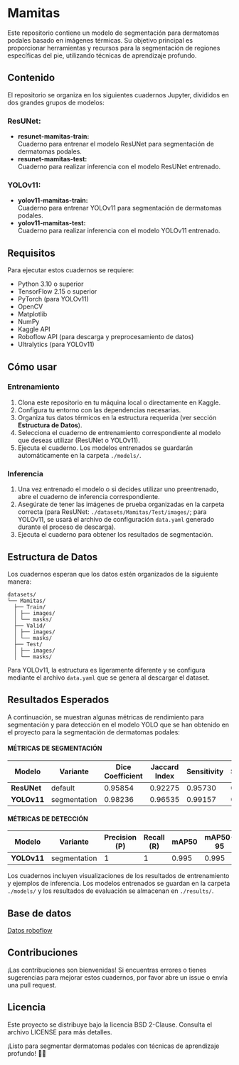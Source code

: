 # Mamitas
Este repositorio contiene un modelo de segmentación para dermatomas podales basado en imágenes térmicas. Su objetivo principal es proporcionar herramientas y recursos para la segmentación de regiones específicas del pie, utilizando técnicas de aprendizaje profundo.

## Contenido

El repositorio se organiza en los siguientes cuadernos Jupyter, divididos en dos grandes grupos de modelos:

### **ResUNet:**
- **resunet-mamitas-train:**  
  Cuaderno para entrenar el modelo ResUNet para segmentación de dermatomas podales.
- **resunet-mamitas-test:**  
  Cuaderno para realizar inferencia con el modelo ResUNet entrenado.

### **YOLOv11:**
- **yolov11-mamitas-train:**  
  Cuaderno para entrenar YOLOv11 para segmentación de dermatomas podales.
- **yolov11-mamitas-test:**  
  Cuaderno para realizar inferencia con el modelo YOLOv11 entrenado.

## Requisitos

Para ejecutar estos cuadernos se requiere:
- Python 3.10 o superior
- TensorFlow 2.15 o superior
- PyTorch (para YOLOv11)
- OpenCV
- Matplotlib
- NumPy
- Kaggle API
- Roboflow API (para descarga y preprocesamiento de datos)
- Ultralytics (para YOLOv11)

## Cómo usar

### **Entrenamiento**
1. Clona este repositorio en tu máquina local o directamente en Kaggle.
2. Configura tu entorno con las dependencias necesarias.
3. Organiza tus datos térmicos en la estructura requerida (ver sección **Estructura de Datos**).
4. Selecciona el cuaderno de entrenamiento correspondiente al modelo que deseas utilizar (ResUNet o YOLOv11).
5. Ejecuta el cuaderno. Los modelos entrenados se guardarán automáticamente en la carpeta `./models/`.

### **Inferencia**
1. Una vez entrenado el modelo o si decides utilizar uno preentrenado, abre el cuaderno de inferencia correspondiente.
2. Asegúrate de tener las imágenes de prueba organizadas en la carpeta correcta (para ResUNet: `./datasets/Mamitas/Test/images/`; para YOLOv11, se usará el archivo de configuración `data.yaml` generado durante el proceso de descarga).
3. Ejecuta el cuaderno para obtener los resultados de segmentación.

## Estructura de Datos

Los cuadernos esperan que los datos estén organizados de la siguiente manera:

```plaintext
datasets/ 
└── Mamitas/
  ├── Train/
  │ ├── images/
  │ └── masks/
  ├── Valid/
  │ ├── images/
  │ └── masks/
  ├── Test/
  │ ├── images/
  │ └── masks/
```

Para YOLOv11, la estructura es ligeramente diferente y se configura mediante el archivo `data.yaml` que se genera al descargar el dataset.

## Resultados Esperados

A continuación, se muestran algunas métricas de rendimiento para segmentación y para detección en el modelo YOLO que se han obtenido en el proyecto para la segmentación de dermatomas podales:

#### MÉTRICAS DE SEGMENTACIÓN

| Modelo       | Variante     | Dice Coefficient | Jaccard Index | Sensitivity | Specificity | 
|--------------|--------------|------------------|---------------|-------------|-------------|
| **ResUNet**  | default      | 0.95854          | 0.92275       | 0.95730     | 0.95730     | 
| **YOLOv11**  | segmentation | 0.98236          | 0.96535       | 0.99157     | 0.99216     | 

#### MÉTRICAS DE DETECCIÓN

| Modelo       | Variante     | Precision (P) | Recall (R) | mAP50   | mAP50-95 |
|--------------|--------------|---------------|------------|---------|----------|
| **YOLOv11**  | segmentation |  1            | 1          |  0.995  |  0.995   |

Los cuadernos incluyen visualizaciones de los resultados de entrenamiento y ejemplos de inferencia. Los modelos entrenados se guardan en la carpeta `./models/` y los resultados de evaluación se almacenan en `./results/`.

## Base de datos
[Datos roboflow](https://universe.roboflow.com/mamitas/thermal-feet/browse?queryText=&pageSize=50&startingIndex=0&browseQuery=true)
## Contribuciones

¡Las contribuciones son bienvenidas! Si encuentras errores o tienes sugerencias para mejorar estos cuadernos, por favor abre un issue o envía una pull request.

## Licencia

Este proyecto se distribuye bajo la licencia BSD 2-Clause. Consulta el archivo LICENSE para más detalles.

¡Listo para segmentar dermatomas podales con técnicas de aprendizaje profundo! 👣🔥

